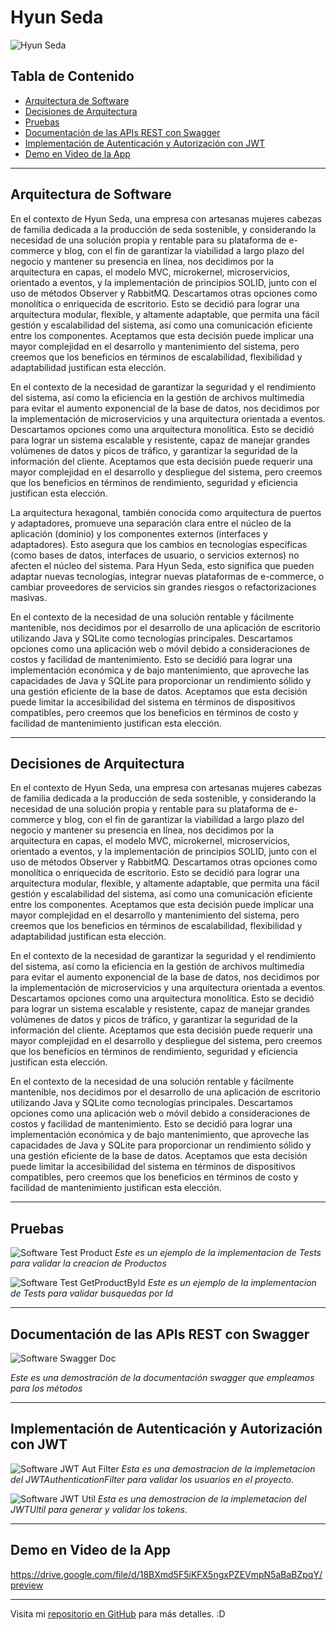 # Hyun Seda

![Hyun Seda](https://hyun.com.co/icons/android-chrome-192x192.png)

## Tabla de Contenido

- [Arquitectura de Software](#arquitectura-de-software)
- [Decisiones de Arquitectura](#decisiones-de-arquitectura)
- [Pruebas](#pruebas)
- [Documentación de las APIs REST con Swagger](#documentación-de-las-apis-rest-con-swagger)
- [Implementación de Autenticación y Autorización con JWT](#implementación-de-autenticación-y-autorización-con-jwt)
- [Demo en Video de la App](#demo-en-video-de-la-app)

---

## Arquitectura de Software

En el contexto de Hyun Seda, una empresa con artesanas mujeres cabezas de familia dedicada a la producción de seda sostenible, y considerando la necesidad de una solución propia y rentable para su plataforma de e-commerce y blog, con el fin de garantizar la viabilidad a largo plazo del negocio y mantener su presencia en línea, nos decidimos por la arquitectura en capas, el modelo MVC, microkernel, microservicios, orientado a eventos, y la implementación de principios SOLID, junto con el uso de métodos Observer y RabbitMQ. Descartamos otras opciones como monolítica o enriquecida de escritorio. Esto se decidió para lograr una arquitectura modular, flexible, y altamente adaptable, que permita una fácil gestión y escalabilidad del sistema, así como una comunicación eficiente entre los componentes. Aceptamos que esta decisión puede implicar una mayor complejidad en el desarrollo y mantenimiento del sistema, pero creemos que los beneficios en términos de escalabilidad, flexibilidad y adaptabilidad justifican esta elección.

En el contexto de la necesidad de garantizar la seguridad y el rendimiento del sistema, así como la eficiencia en la gestión de archivos multimedia para evitar el aumento exponencial de la base de datos, nos decidimos por la implementación de microservicios y una arquitectura orientada a eventos. Descartamos opciones como una arquitectura monolítica. Esto se decidió para lograr un sistema escalable y resistente, capaz de manejar grandes volúmenes de datos y picos de tráfico, y garantizar la seguridad de la información del cliente. Aceptamos que esta decisión puede requerir una mayor complejidad en el desarrollo y despliegue del sistema, pero creemos que los beneficios en términos de rendimiento, seguridad y eficiencia justifican esta elección.

La arquitectura hexagonal, también conocida como arquitectura de puertos y adaptadores, promueve una separación clara entre el núcleo de la aplicación (dominio) y los componentes externos (interfaces y adaptadores). Esto asegura que los cambios en tecnologías específicas (como bases de datos, interfaces de usuario, o servicios externos) no afecten el núcleo del sistema. Para Hyun Seda, esto significa que pueden adaptar nuevas tecnologías, integrar nuevas plataformas de e-commerce, o cambiar proveedores de servicios sin grandes riesgos o refactorizaciones masivas.

En el contexto de la necesidad de una solución rentable y fácilmente mantenible, nos decidimos por el desarrollo de una aplicación de escritorio utilizando Java y SQLite como tecnologías principales. Descartamos opciones como una aplicación web o móvil debido a consideraciones de costos y facilidad de mantenimiento. Esto se decidió para lograr una implementación económica y de bajo mantenimiento, que aproveche las capacidades de Java y SQLite para proporcionar un rendimiento sólido y una gestión eficiente de la base de datos. Aceptamos que esta decisión puede limitar la accesibilidad del sistema en términos de dispositivos compatibles, pero creemos que los beneficios en términos de costo y facilidad de mantenimiento justifican esta elección.

---

## Decisiones de Arquitectura

En el contexto de Hyun Seda, una empresa con artesanas mujeres cabezas de familia dedicada a la producción de seda sostenible, y considerando la necesidad de una solución propia y rentable para su plataforma de e-commerce y blog, con el fin de garantizar la viabilidad a largo plazo del negocio y mantener su presencia en línea, nos decidimos por la arquitectura en capas, el modelo MVC, microkernel, microservicios, orientado a eventos, y la implementación de principios SOLID, junto con el uso de métodos Observer y RabbitMQ. Descartamos otras opciones como monolítica o enriquecida de escritorio. Esto se decidió para lograr una arquitectura modular, flexible, y altamente adaptable, que permita una fácil gestión y escalabilidad del sistema, así como una comunicación eficiente entre los componentes. Aceptamos que esta decisión puede implicar una mayor complejidad en el desarrollo y mantenimiento del sistema, pero creemos que los beneficios en términos de escalabilidad, flexibilidad y adaptabilidad justifican esta elección.

En el contexto de la necesidad de garantizar la seguridad y el rendimiento del sistema, así como la eficiencia en la gestión de archivos multimedia para evitar el aumento exponencial de la base de datos, nos decidimos por la implementación de microservicios y una arquitectura orientada a eventos. Descartamos opciones como una arquitectura monolítica. Esto se decidió para lograr un sistema escalable y resistente, capaz de manejar grandes volúmenes de datos y picos de tráfico, y garantizar la seguridad de la información del cliente. Aceptamos que esta decisión puede requerir una mayor complejidad en el desarrollo y despliegue del sistema, pero creemos que los beneficios en términos de rendimiento, seguridad y eficiencia justifican esta elección.

En el contexto de la necesidad de una solución rentable y fácilmente mantenible, nos decidimos por el desarrollo de una aplicación de escritorio utilizando Java y SQLite como tecnologías principales. Descartamos opciones como una aplicación web o móvil debido a consideraciones de costos y facilidad de mantenimiento. Esto se decidió para lograr una implementación económica y de bajo mantenimiento, que aproveche las capacidades de Java y SQLite para proporcionar un rendimiento sólido y una gestión eficiente de la base de datos. Aceptamos que esta decisión puede limitar la accesibilidad del sistema en términos de dispositivos compatibles, pero creemos que los beneficios en términos de costo y facilidad de mantenimiento justifican esta elección.

---

## Pruebas

![Software Test Product](https://github.com/MCarvajalR/Proyecto-Hyun-Seda/blob/master/TestCreateProd.png)
*Este es un ejemplo de la implementacion de Tests para validar la creacion de Productos*


![Software Test GetProductById](https://github.com/MCarvajalR/Proyecto-Hyun-Seda/blob/master/TestGetById.png)
*Este es un ejemplo de la implementacion de Tests para validar busquedas por Id*

---

## Documentación de las APIs REST con Swagger

![Software Swagger Doc](https://github.com/MCarvajalR/Proyecto-Hyun-Seda/blob/master/SwaggerDoc.png)

*Este es una demostración de la documentación swagger que empleamos para los métodos*

---

## Implementación de Autenticación y Autorización con JWT

![Software JWT Aut Filter](https://github.com/MCarvajalR/Proyecto-Hyun-Seda/blob/master/JWTAut.png)
*Esta es una demostracion de la implemetacion del JWTAuthenticationFilter para validar los usuarios en el proyecto.*




![Software JWT Util](https://github.com/MCarvajalR/Proyecto-Hyun-Seda/blob/master/JWTUtil.png)
*Esta es una demostracion de la implemetacion del JWTUltil para generar y validar los tokens.*

---

## Demo en Video de la App

https://drive.google.com/file/d/18BXmd5F5iKFX5ngxPZEVmpN5aBaBZpqY/preview

---

Visita mi [repositorio en GitHub](https://github.com/MCarvajalR/Proyecto-Hyun-Seda) para más detalles. :D
